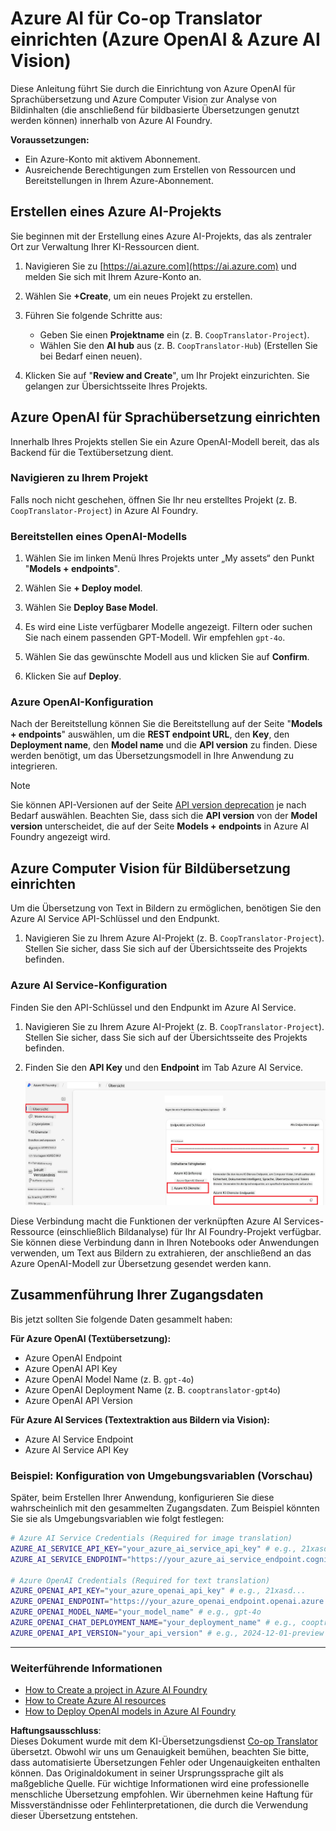 <!--
CO_OP_TRANSLATOR_METADATA:
{
  "original_hash": "b58d7c3cb4210697a073d20eb3064945",
  "translation_date": "2025-06-12T11:45:31+00:00",
  "source_file": "getting_started/set-up-azure-ai.md",
  "language_code": "de"
}
-->
# Azure AI für Co-op Translator einrichten (Azure OpenAI & Azure AI Vision)

Diese Anleitung führt Sie durch die Einrichtung von Azure OpenAI für Sprachübersetzung und Azure Computer Vision zur Analyse von Bildinhalten (die anschließend für bildbasierte Übersetzungen genutzt werden können) innerhalb von Azure AI Foundry.

**Voraussetzungen:**
- Ein Azure-Konto mit aktivem Abonnement.
- Ausreichende Berechtigungen zum Erstellen von Ressourcen und Bereitstellungen in Ihrem Azure-Abonnement.

## Erstellen eines Azure AI-Projekts

Sie beginnen mit der Erstellung eines Azure AI-Projekts, das als zentraler Ort zur Verwaltung Ihrer KI-Ressourcen dient.

1. Navigieren Sie zu [https://ai.azure.com](https://ai.azure.com) und melden Sie sich mit Ihrem Azure-Konto an.

1. Wählen Sie **+Create**, um ein neues Projekt zu erstellen.

1. Führen Sie folgende Schritte aus:
   - Geben Sie einen **Projektname** ein (z. B. `CoopTranslator-Project`).
   - Wählen Sie den **AI hub** aus (z. B. `CoopTranslator-Hub`) (Erstellen Sie bei Bedarf einen neuen).

1. Klicken Sie auf "**Review and Create**", um Ihr Projekt einzurichten. Sie gelangen zur Übersichtsseite Ihres Projekts.

## Azure OpenAI für Sprachübersetzung einrichten

Innerhalb Ihres Projekts stellen Sie ein Azure OpenAI-Modell bereit, das als Backend für die Textübersetzung dient.

### Navigieren zu Ihrem Projekt

Falls noch nicht geschehen, öffnen Sie Ihr neu erstelltes Projekt (z. B. `CoopTranslator-Project`) in Azure AI Foundry.

### Bereitstellen eines OpenAI-Modells

1. Wählen Sie im linken Menü Ihres Projekts unter „My assets“ den Punkt "**Models + endpoints**".

1. Wählen Sie **+ Deploy model**.

1. Wählen Sie **Deploy Base Model**.

1. Es wird eine Liste verfügbarer Modelle angezeigt. Filtern oder suchen Sie nach einem passenden GPT-Modell. Wir empfehlen `gpt-4o`.

1. Wählen Sie das gewünschte Modell aus und klicken Sie auf **Confirm**.

1. Klicken Sie auf **Deploy**.

### Azure OpenAI-Konfiguration

Nach der Bereitstellung können Sie die Bereitstellung auf der Seite "**Models + endpoints**" auswählen, um die **REST endpoint URL**, den **Key**, den **Deployment name**, den **Model name** und die **API version** zu finden. Diese werden benötigt, um das Übersetzungsmodell in Ihre Anwendung zu integrieren.

> [!NOTE]
> Sie können API-Versionen auf der Seite [API version deprecation](https://learn.microsoft.com/azure/ai-services/openai/api-version-deprecation) je nach Bedarf auswählen. Beachten Sie, dass sich die **API version** von der **Model version** unterscheidet, die auf der Seite **Models + endpoints** in Azure AI Foundry angezeigt wird.

## Azure Computer Vision für Bildübersetzung einrichten

Um die Übersetzung von Text in Bildern zu ermöglichen, benötigen Sie den Azure AI Service API-Schlüssel und den Endpunkt.

1. Navigieren Sie zu Ihrem Azure AI-Projekt (z. B. `CoopTranslator-Project`). Stellen Sie sicher, dass Sie sich auf der Übersichtsseite des Projekts befinden.

### Azure AI Service-Konfiguration

Finden Sie den API-Schlüssel und den Endpunkt im Azure AI Service.

1. Navigieren Sie zu Ihrem Azure AI-Projekt (z. B. `CoopTranslator-Project`). Stellen Sie sicher, dass Sie sich auf der Übersichtsseite des Projekts befinden.

1. Finden Sie den **API Key** und den **Endpoint** im Tab Azure AI Service.

    ![Find API Key and Endpoint](../../../translated_images/find-azure-ai-info.60f8299be786dd67e61e2c79b4b9ea1f7694e6c0923f17a90bc6abf9d5f1dbd7.de.png)

Diese Verbindung macht die Funktionen der verknüpften Azure AI Services-Ressource (einschließlich Bildanalyse) für Ihr AI Foundry-Projekt verfügbar. Sie können diese Verbindung dann in Ihren Notebooks oder Anwendungen verwenden, um Text aus Bildern zu extrahieren, der anschließend an das Azure OpenAI-Modell zur Übersetzung gesendet werden kann.

## Zusammenführung Ihrer Zugangsdaten

Bis jetzt sollten Sie folgende Daten gesammelt haben:

**Für Azure OpenAI (Textübersetzung):**
- Azure OpenAI Endpoint
- Azure OpenAI API Key
- Azure OpenAI Model Name (z. B. `gpt-4o`)
- Azure OpenAI Deployment Name (z. B. `cooptranslator-gpt4o`)
- Azure OpenAI API Version

**Für Azure AI Services (Textextraktion aus Bildern via Vision):**
- Azure AI Service Endpoint
- Azure AI Service API Key

### Beispiel: Konfiguration von Umgebungsvariablen (Vorschau)

Später, beim Erstellen Ihrer Anwendung, konfigurieren Sie diese wahrscheinlich mit den gesammelten Zugangsdaten. Zum Beispiel könnten Sie sie als Umgebungsvariablen wie folgt festlegen:

```bash
# Azure AI Service Credentials (Required for image translation)
AZURE_AI_SERVICE_API_KEY="your_azure_ai_service_api_key" # e.g., 21xasd...
AZURE_AI_SERVICE_ENDPOINT="https://your_azure_ai_service_endpoint.cognitiveservices.azure.com/"

# Azure OpenAI Credentials (Required for text translation)
AZURE_OPENAI_API_KEY="your_azure_openai_api_key" # e.g., 21xasd...
AZURE_OPENAI_ENDPOINT="https://your_azure_openai_endpoint.openai.azure.com/"
AZURE_OPENAI_MODEL_NAME="your_model_name" # e.g., gpt-4o
AZURE_OPENAI_CHAT_DEPLOYMENT_NAME="your_deployment_name" # e.g., cooptranslator-gpt4o
AZURE_OPENAI_API_VERSION="your_api_version" # e.g., 2024-12-01-preview
```

---

### Weiterführende Informationen

- [How to Create a project in Azure AI Foundry](https://learn.microsoft.com/azure/ai-foundry/how-to/create-projects?tabs=ai-studio)
- [How to Create Azure AI resources](https://learn.microsoft.com/azure/ai-foundry/how-to/create-azure-ai-resource?tabs=portal)
- [How to Deploy OpenAI models in Azure AI Foundry](https://learn.microsoft.com/en-us/azure/ai-foundry/how-to/deploy-models-openai)

**Haftungsausschluss**:  
Dieses Dokument wurde mit dem KI-Übersetzungsdienst [Co-op Translator](https://github.com/Azure/co-op-translator) übersetzt. Obwohl wir uns um Genauigkeit bemühen, beachten Sie bitte, dass automatisierte Übersetzungen Fehler oder Ungenauigkeiten enthalten können. Das Originaldokument in seiner Ursprungssprache gilt als maßgebliche Quelle. Für wichtige Informationen wird eine professionelle menschliche Übersetzung empfohlen. Wir übernehmen keine Haftung für Missverständnisse oder Fehlinterpretationen, die durch die Verwendung dieser Übersetzung entstehen.
